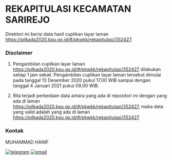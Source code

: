 
# REKAPITULASI KECAMATAN SARIREJO

Direktori ini berisi data hasil cuplikan layar laman https://pilkada2020.kpu.go.id/#/pkwkk/rekapitulasi/352427.

### Disclaimer

1. Pengambilan cuplikan layar laman https://pilkada2020.kpu.go.id/#/pkwkk/rekapitulasi/352427 dilakukan setiap 1 jam sekali. Pengambilan cuplikan layar laman tersebut dimulai pada tanggal 13 Desember 2020 pukul 17.00 WIB sampai dengan tanggal 4 Januari 2021 pukul 09.00 WIB.

2. Bila terjadi perbedaan data antara yang ada di repositori ini dengan yang ada di laman https://pilkada2020.kpu.go.id/#/pkwkk/rekapitulasi/352427, maka data yang valid adalah yang ada di laman https://pilkada2020.kpu.go.id/#/pkwkk/rekapitulasi/352427.

### Kontak

MUHAMMAD HANIF

[![telegram](https://img.shields.io/badge/telegram-@hanifmu-blue)](https://t.me/hanifmu) [![email](https://img.shields.io/badge/email-moehammadhanif@gmail.com-white)](mailto:moehammadhanif@gmail.com)


